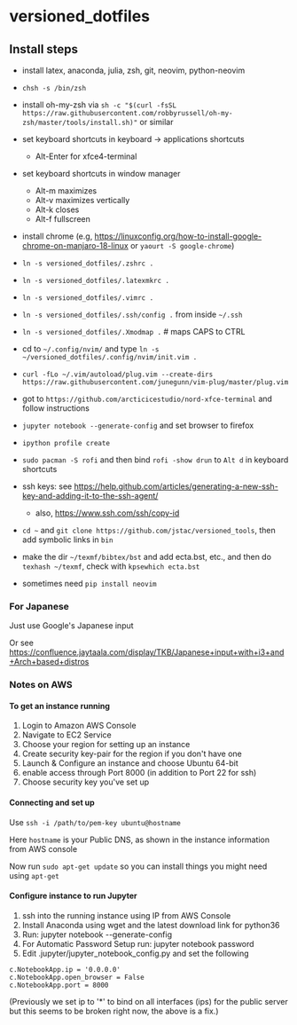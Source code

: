 # versioned_dotfiles


## Install steps

* install latex, anaconda, julia, zsh, git, neovim, python-neovim

* `chsh -s /bin/zsh` 

* install oh-my-zsh via `sh -c "$(curl -fsSL https://raw.githubusercontent.com/robbyrussell/oh-my-zsh/master/tools/install.sh)"` or similar

* set keyboard shortcuts in keyboard -> applications shortcuts

  - Alt-Enter for xfce4-terminal

* set keyboard shortcuts in window manager

  - Alt-m maximizes
  - Alt-v maximizes vertically
  - Alt-k closes
  - Alt-f fullscreen

* install chrome (e.g, https://linuxconfig.org/how-to-install-google-chrome-on-manjaro-18-linux or `yaourt -S google-chrome`)

* `ln -s versioned_dotfiles/.zshrc .`
* `ln -s versioned_dotfiles/.latexmkrc .`
* `ln -s versioned_dotfiles/.vimrc .`
* `ln -s versioned_dotfiles/.ssh/config .`  from inside `~/.ssh`
* `ln -s versioned_dotfiles/.Xmodmap .`   # maps CAPS to CTRL

* cd to `~/.config/nvim/` and type `ln -s ~/versioned_dotfiles/.config/nvim/init.vim .`

* `curl -fLo ~/.vim/autoload/plug.vim --create-dirs https://raw.githubusercontent.com/junegunn/vim-plug/master/plug.vim`

* got to `https://github.com/arcticicestudio/nord-xfce-terminal` and follow instructions

* `jupyter notebook --generate-config` and set browser to firefox

* `ipython profile create`

* `sudo pacman -S rofi` and then bind `rofi -show drun` to `Alt d` in keyboard shortcuts

* ssh keys: see https://help.github.com/articles/generating-a-new-ssh-key-and-adding-it-to-the-ssh-agent/

    - also, https://www.ssh.com/ssh/copy-id

* `cd ~` and `git clone https://github.com/jstac/versioned_tools`, then add symbolic links in `bin`

* make the dir `~/texmf/bibtex/bst` and add ecta.bst, etc., and then do `texhash ~/texmf`, check with `kpsewhich ecta.bst`

* sometimes need `pip install neovim`

### For Japanese

Just use Google's Japanese input

Or see https://confluence.jaytaala.com/display/TKB/Japanese+input+with+i3+and+Arch+based+distros


### Notes on AWS


#### To get an instance running

1. Login to Amazon AWS Console 
2. Navigate to EC2 Service
3. Choose your region for setting up an instance
6. Create security key-pair for the region if you don't have one
4. Launch & Configure an instance and choose Ubuntu 64-bit
5. enable access through Port 8000 (in addition to Port 22 for ssh)
6. Choose security key you've set up

#### Connecting and set up 

Use `ssh -i /path/to/pem-key ubuntu@hostname`

Here `hostname` is your Public DNS, as shown in the instance information from AWS console

Now run `sudo apt-get update` so you can install things you might need using `apt-get`


#### Configure instance to run Jupyter

1. ssh into the running instance using IP from AWS Console
2. Install Anaconda using wget and the latest download link for python36
3. Run: jupyter notebook --generate-config
4. For Automatic Password Setup run: jupyter notebook password
5. Edit .jupyter/jupyter_notebook_config.py and set the following

```
c.NotebookApp.ip = '0.0.0.0'
c.NotebookApp.open_browser = False
c.NotebookApp.port = 8000 
```

(Previously we set ip to '*' to bind on all interfaces (ips) for the public server but this seems to be broken right now, the above is a fix.)

